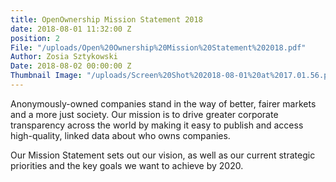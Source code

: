 ```yaml
---
title: OpenOwnership Mission Statement 2018
date: 2018-08-01 11:32:00 Z
position: 2
File: "/uploads/Open%20Ownership%20Mission%20Statement%202018.pdf"
Author: Zosia Sztykowski
Date: 2018-08-02 00:00:00 Z
Thumbnail Image: "/uploads/Screen%20Shot%202018-08-01%20at%2017.01.56.png"
---
```


Anonymously-owned companies stand in the way of better, fairer markets and a more just society. Our mission is to drive greater corporate transparency across the world by making it easy to publish and access high-quality, linked data about who owns companies. 

Our Mission Statement sets out our vision, as well as our current strategic priorities and the key goals we want to achieve by 2020.